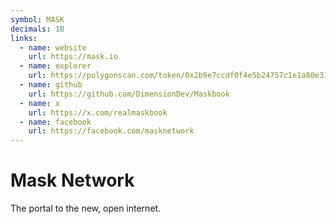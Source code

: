 ```yaml
---
symbol: MASK
decimals: 18
links:
  - name: website
    url: https://mask.io
  - name: explorer
    url: https://polygonscan.com/token/0x2b9e7ccdf0f4e5b24757c1e1a80e311e34cb10c7
  - name: github
    url: https://github.com/DimensionDev/Maskbook
  - name: x
    url: https://x.com/realmaskbook
  - name: facebook
    url: https://facebook.com/masknetwork
---
```


# Mask Network

The portal to the new, open internet.
